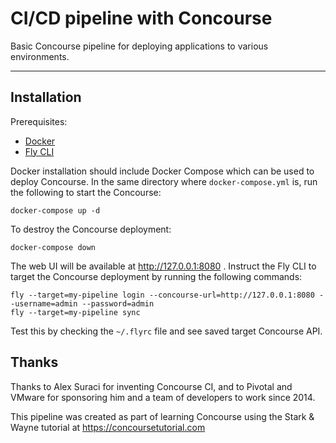 # CI/CD pipeline with Concourse
Basic Concourse pipeline for deploying applications to various environments.

---

## Installation

Prerequisites:
* [Docker](https://docs.docker.com/reference/)
* [Fly CLI](https://concourse-ci.org/fly.html)

Docker installation should include Docker Compose which can be used to deploy Concourse. In the same directory where `docker-compose.yml` is, run the following to start the Concourse:
```
docker-compose up -d
```
To destroy the Concourse deployment:
```
docker-compose down
```

The web UI will be available at http://127.0.0.1:8080 . Instruct the Fly CLI to target the Concourse deployment by running the following commands:
```
fly --target=my-pipeline login --concourse-url=http://127.0.0.1:8080 --username=admin --password=admin
fly --target=my-pipeline sync
```

Test this by checking the `~/.flyrc` file and see saved target Concourse API.

## Thanks
Thanks to Alex Suraci for inventing Concourse CI, and to Pivotal and VMware for sponsoring him and a team of developers to work since 2014.

This pipeline was created as part of learning Concourse using the Stark & Wayne tutorial at https://concoursetutorial.com